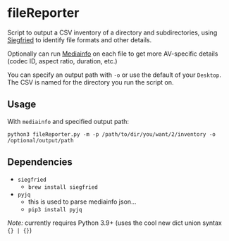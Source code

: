 # fileReporter

Script to output a CSV inventory of a directory and subdirectories, using [Siegfried](https://www.itforarchivists.com/siegfried/) to identify file formats and other details.

Optionally can run [Mediainfo]() on each file to get more AV-specific details (codec ID, aspect ratio, duration, etc.)

You can specify an output path with `-o` or use the default of your `Desktop`. The CSV is named for the directory you run the script on.

## Usage

With `mediainfo` and specified output path: 

`python3 fileReporter.py -m -p /path/to/dir/you/want/2/inventory -o /optional/output/path`

## Dependencies

* `siegfried`
  * `brew install siegfried`
* `pyjq`
  * this is used to parse mediainfo json...
  * `pip3 install pyjq`

*Note:* currently requires Python 3.9+ (uses the cool new dict union syntax `{} | {}`)
